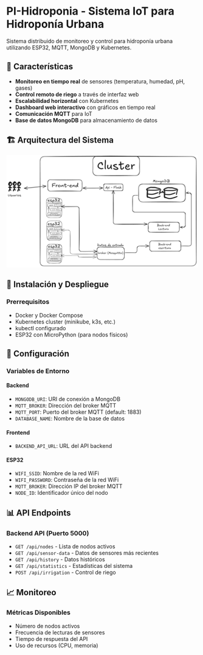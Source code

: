 # PI-Hidroponia - Sistema IoT para Hidroponía Urbana

Sistema distribuido de monitoreo y control para hidroponía urbana utilizando ESP32, MQTT, MongoDB y Kubernetes.

## 🌱 Características

- **Monitoreo en tiempo real** de sensores (temperatura, humedad, pH, gases)
- **Control remoto de riego** a través de interfaz web
- **Escalabilidad horizontal** con Kubernetes
- **Dashboard web interactivo** con gráficos en tiempo real
- **Comunicación MQTT** para IoT
- **Base de datos MongoDB** para almacenamiento de datos

## 🏗️ Arquitectura del Sistema

![Arquitectura](images/arq_sist.png)

## 🚀 Instalación y Despliegue

### Prerrequisitos

- Docker y Docker Compose
- Kubernetes cluster (minikube, k3s, etc.)
- kubectl configurado
- ESP32 con MicroPython (para nodos físicos)

## 🔧 Configuración

### Variables de Entorno

#### Backend
- `MONGODB_URI`: URI de conexión a MongoDB
- `MQTT_BROKER`: Dirección del broker MQTT
- `MQTT_PORT`: Puerto del broker MQTT (default: 1883)
- `DATABASE_NAME`: Nombre de la base de datos

#### Frontend
- `BACKEND_API_URL`: URL del API backend

#### ESP32
- `WIFI_SSID`: Nombre de la red WiFi
- `WIFI_PASSWORD`: Contraseña de la red WiFi
- `MQTT_BROKER`: Dirección IP del broker MQTT
- `NODE_ID`: Identificador único del nodo

## 📊 API Endpoints

### Backend API (Puerto 5000)

- `GET /api/nodes` - Lista de nodos activos
- `GET /api/sensor-data` - Datos de sensores más recientes
- `GET /api/history` - Datos históricos
- `GET /api/statistics` - Estadísticas del sistema
- `POST /api/irrigation` - Control de riego

## 📈 Monitoreo

### Métricas Disponibles

- Número de nodos activos
- Frecuencia de lecturas de sensores
- Tiempo de respuesta del API
- Uso de recursos (CPU, memoria)

